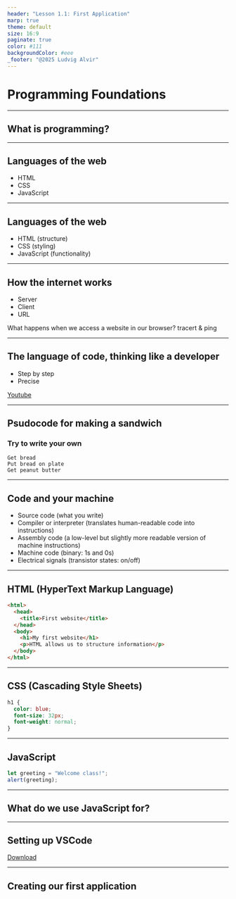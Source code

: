 ```yaml
---
header: "Lesson 1.1: First Application"
marp: true
theme: default
size: 16:9
paginate: true
color: #111
backgroundColor: #eee
_footer: "@2025 Ludvig Alvir"
---
```


# Programming Foundations

---

## What is programming?

---

## Languages of the web

- HTML
- CSS
- JavaScript

---

## Languages of the web

- HTML (structure)
- CSS (styling)
- JavaScript (functionality)

---

## How the internet works

- Server
- Client
- URL

What happens when we access a website in our browser?
tracert & ping

---

## The language of code, thinking like a developer

- Step by step
- Precise

[Youtube](https://youtu.be/cDA3_5982h8?feature=shared&t=41)

---

## Psudocode for making a sandwich

### Try to write your own

```
Get bread
Put bread on plate
Get peanut butter
```

---

## Code and your machine

- Source code (what you write)
- Compiler or interpreter (translates human-readable code into instructions)
- Assembly code (a low-level but slightly more readable version of machine instructions)
- Machine code (binary: 1s and 0s)
- Electrical signals (transistor states: on/off)

---

## HTML (HyperText Markup Language)

```html
<html>
  <head>
    <title>First website</title>
  </head>
  <body>
    <h1>My first website</h1>
    <p>HTML allows us to structure information</p>
  </body>
</html>
```

---

## CSS (Cascading Style Sheets)

```css
h1 {
  color: blue;
  font-size: 32px;
  font-weight: normal;
}
```

---

## JavaScript

```js
let greeting = "Welcome class!";
alert(greeting);
```

---

## What do we use JavaScript for?

---

## Setting up VSCode

[Download](https://code.visualstudio.com/Download)

---

## Creating our first application
